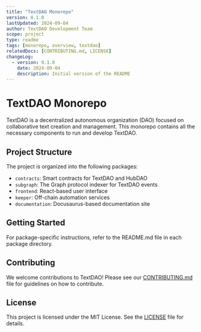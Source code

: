 ```yaml
---
title: "TextDAO Monorepo"
version: 0.1.0
lastUpdated: 2024-09-04
author: TextDAO Development Team
scope: project
type: readme
tags: [monorepo, overview, textdao]
relatedDocs: [CONTRIBUTING.md, LICENSE]
changeLog:
  - version: 0.1.0
    date: 2024-09-04
    description: Initial version of the README
---
```


# TextDAO Monorepo

TextDAO is a decentralized autonomous organization (DAO) focused on collaborative text creation and management. This monorepo contains all the necessary components to run and develop TextDAO.

## Project Structure

The project is organized into the following packages:

- `contracts`: Smart contracts for TextDAO and HubDAO
- `subgraph`: The Graph protocol indexer for TextDAO events
- `frontend`: React-based user interface
- `keeper`: Off-chain automation services
- `documentation`: Docusaurus-based documentation site

## Getting Started

<!-- To get started with development, follow these steps:

1. Clone the repository:
   ```
   git clone https://github.com/ecdysisxyz/textdao-monorepo.git
   cd textdao-monorepo
   ```

2. Install dependencies:
   ```
   bun install
   ```

3. Build all packages:
   ```
   bun build
   ```

4. Run tests:
   ```
   bun test
   ``` -->

For package-specific instructions, refer to the README.md file in each package directory.

## Contributing

We welcome contributions to TextDAO! Please see our [CONTRIBUTING.md](CONTRIBUTING.md) file for guidelines on how to contribute.

## License

This project is licensed under the MIT License. See the [LICENSE](LICENSE) file for details.

